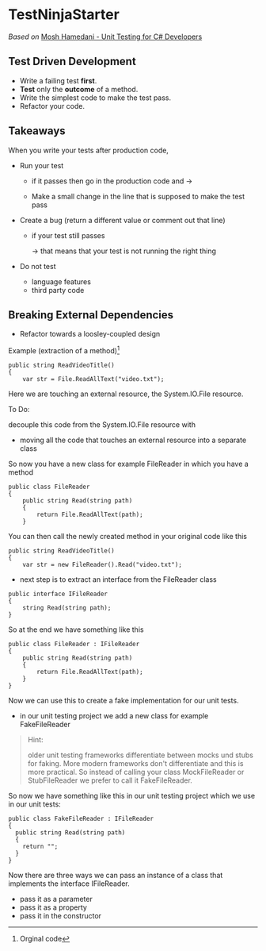# TestNinjaStarter

*Based on*
[Mosh Hamedani - Unit Testing for C# Developers](https://www.udemy.com/course/unit-testing-csharp/)

## Test Driven Development
- Write a failing test **first**.
- **Test** only the **outcome** of a method.
- Write the simplest code to make the test pass.
- Refactor your code.

## Takeaways
When you write your tests after production code,
- Run your test
    - if it passes then go in the production code and -><p>
    - Make a small change in the line that is supposed to make the test pass
- Create a bug (return a different value or comment out that line)
    - if your test still passes <p>
-> that means that your test is not running the right thing

- Do not test
    - language features
    - third party code

## Breaking External Dependencies
- Refactor towards a loosley-coupled design

Example (extraction of a method)[^1]
[^1]: Orginal code
```
public string ReadVideoTitle()
{
    var str = File.ReadAllText("video.txt");
```
Here we are touching an external resource, the System.IO.File resource.

To Do:<p>
decouple this code from the System.IO.File resource with
- moving all the code that touches an external resource into a separate class

So now you have a new class for example FileReader in which you have a method
```
public class FileReader
{
    public string Read(string path)
    {
        return File.ReadAllText(path);
    }
```

You can then call the newly created method in your original code like this

```
public string ReadVideoTitle()
{
    var str = new FileReader().Read("video.txt");
```
- next step is to extract an interface from the FileReader class

```
public interface IFileReader
{
    string Read(string path);
}
```
So at the end we have something like this
```
public class FileReader : IFileReader
{
    public string Read(string path)
    {
        return File.ReadAllText(path);
    }
}
```
Now we can use this to create a fake implementation for our unit tests.
- in our unit testing project we add a new class for example FakeFileReader
> Hint: <p>older unit testing frameworks differentiate between mocks und stubs for faking. More modern frameworks don't differentiate and this is more practical. So instead of calling your class MockFileReader or StubFileReader we prefer to call it FakeFileReader.

So now we have something like this in our unit testing project which we use in our unit tests:
```
public class FakeFileReader : IFileReader
{
  public string Read(string path)
  {
    return "";
  }
}
```
Now there are three ways we can pass an instance of a class that implements the interface IFileReader.
- pass it as a parameter
- pass it as a property
- pass it in the constructor

